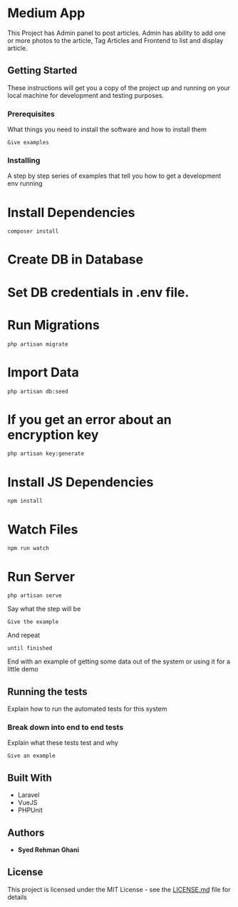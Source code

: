 # Medium App

This Project has Admin panel to post articles. Admin has ability to add one or more photos to the article, Tag Articles and Frontend to list and display article. 

## Getting Started

These instructions will get you a copy of the project up and running on your local machine for development and testing purposes.

### Prerequisites

What things you need to install the software and how to install them

```
Give examples
```

### Installing

A step by step series of examples that tell you how to get a development env running

# Install Dependencies
```
composer install
```

# Create DB in Database

# Set DB credentials in .env file.

# Run Migrations
```
php artisan migrate
```

# Import Data
```
php artisan db:seed
```

# If you get an error about an encryption key
```
php artisan key:generate
```

# Install JS Dependencies
```
npm install
```

# Watch Files
```
npm run watch
```

# Run Server
```
php artisan serve
```


Say what the step will be

```
Give the example
```

And repeat

```
until finished
```

End with an example of getting some data out of the system or using it for a little demo

## Running the tests

Explain how to run the automated tests for this system

### Break down into end to end tests

Explain what these tests test and why

```
Give an example
```

## Built With

* Laravel
* VueJS
* PHPUnit



## Authors

* **Syed Rehman Ghani**

## License

This project is licensed under the MIT License - see the [LICENSE.md](LICENSE.md) file for details
